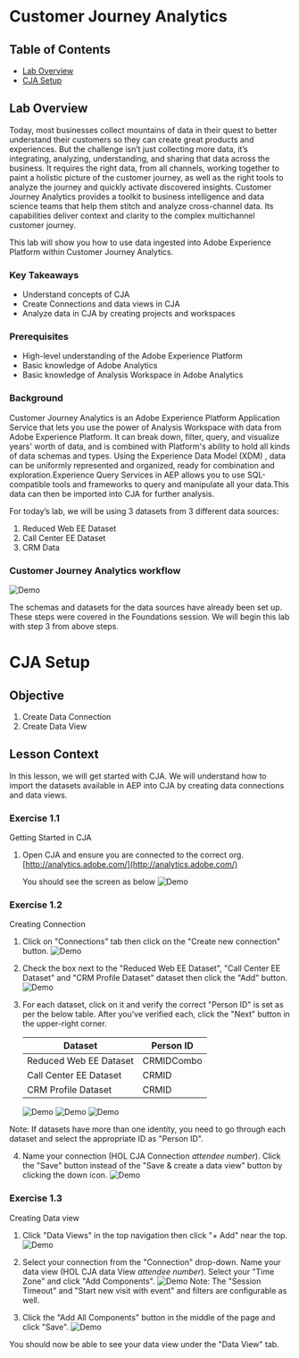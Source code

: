 
# Customer Journey Analytics

## Table of Contents

* [Lab Overview](#lab-overview)
* [CJA Setup](#CJA-Setup)

## Lab Overview

Today, most businesses collect mountains of data in their quest to better understand their customers so they can create great products and experiences. But the challenge isn’t just collecting more data, it’s integrating, analyzing, understanding, and sharing that data across the business. It requires the right data, from all channels, working together to paint a holistic picture of the customer journey, as well as the right tools to analyze the journey and quickly activate discovered insights. Customer Journey Analytics provides a toolkit to business intelligence and data science teams that help them stitch and analyze cross-channel data. Its capabilities deliver context and clarity to the complex multichannel customer journey.

This lab will show you how to use data ingested into Adobe Experience Platform within Customer Journey Analytics.

### Key Takeaways

* Understand concepts of CJA
* Create Connections and data views in CJA
* Analyze data in CJA by creating projects and workspaces

### Prerequisites

* High-level understanding of the Adobe Experience Platform
* Basic knowledge of Adobe Analytics
* Basic knowledge of Analysis Workspace in Adobe Analytics

### Background

Customer Journey Analytics is an Adobe Experience Platform Application Service that lets you use the power of Analysis Workspace with data from Adobe Experience Platform. It can break down, filter, query, and visualize years' worth of data, and is combined with Platform's ability to hold all kinds of data schemas and types. Using the Experience Data Model (XDM) , data can be uniformly represented and organized, ready for combination and exploration.Experience Query Services in AEP allows you to use SQL-compatible tools and frameworks to query and manipulate all your data.This data can then be imported into CJA for further analysis.

For today’s lab, we will be using 3 datasets from 3 different data sources:

1. Reduced Web EE Dataset
2. Call Center EE Dataset
3. CRM Data

### Customer Journey Analytics workflow

![Demo](images/cja-steps.gif)

The schemas and datasets for the data sources have already been set up. These steps were covered in the Foundations session. We will begin this lab with step 3 from above steps.

# CJA Setup

## Objective

1. Create Data Connection
2. Create Data View

## Lesson Context

In this lesson, we will get started with CJA. We will understand how to import the datasets available in AEP into CJA by creating data connections and data views.

### Exercise 1.1

Getting Started in CJA

1. Open CJA and ensure you are connected to the correct org.
 [http://analytics.adobe.com/](http://analytics.adobe.com/)

   You should see the screen as below
   ![Demo](images/cja-home-screen.png)

### Exercise 1.2

Creating Connection

1. Click on "Connections" tab then click on the "Create new connection" button.
   ![Demo](images/cja-create-connection1.png)

2. Check the box next to the "Reduced Web EE Dataset", "Call Center EE Dataset" and "CRM Profile Dataset" dataset then click the "Add" button.
   ![Demo](images/cja-create-connection2.png)

3. For each dataset, click on it and verify the correct "Person ID" is set as per the below table. After you've verified each, click the  "Next" button in the upper-right corner.

    | Dataset | Person ID |
    | ------- | --------- |
    | Reduced Web EE Dataset      | CRMIDCombo        |
    | Call Center EE Dataset      | CRMID        |
    | CRM Profile Dataset      | CRMID        |

   ![Demo](images/cja-create-connection3-1.png)
   ![Demo](images/cja-create-connection3-2.png)
   ![Demo](images/cja-create-connection3-3.png)

 Note: If datasets have more than one identity, you need to go through each dataset and select the appropriate ID as "Person ID".

4. Name your connection (HOL CJA Connection *attendee number*). Click the "Save" button instead of the "Save & create a data view" button by clicking the down icon.
   ![Demo](images/cja-create-connection4.png)

### Exercise 1.3

Creating Data view

1. Click "Data Views" in the top navigation then click "+ Add" near the top.
   ![Demo](images/cja-create-dataview1.png)

2. Select your connection from the "Connection" drop-down. Name your data view (HOL CJA data View *attendee number*). Select your "Time Zone" and click "Add Components".
   ![Demo](images/cja-create-dataview2.png)
Note: The "Session Timeout" and "Start new visit with event" and filters are configurable as well.

3. Click the "Add All Components" button in the middle of the page and click "Save".
   ![Demo](images/cja-create-dataview3.png)

You should now be able to see your data view under the "Data View" tab. 

